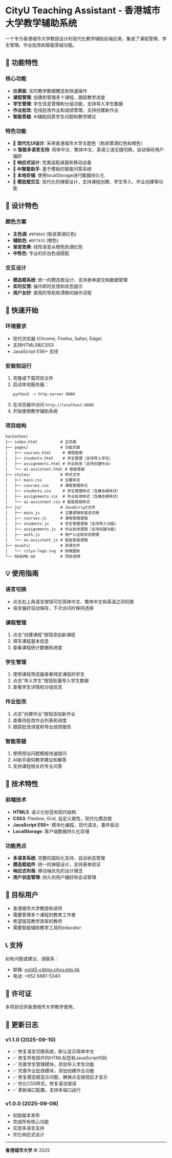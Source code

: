 # CityU Teaching Assistant - 香港城市大学教学辅助系统

一个专为香港城市大学教授设计的现代化教学辅助前端应用，集成了课程管理、学生管理、作业批改和智能答疑功能。

## 🌟 功能特性

### 核心功能
- **仪表板**: 实时教学数据概览和快速操作
- **课程管理**: 创建和管理多个课程，跟踪教学进度
- **学生管理**: 学生信息管理和分组功能，支持导入学生数据
- **作业批改**: 在线批改作业和成绩管理，支持创建新作业
- **智能答疑**: AI辅助回答学生问题和教学建议

### 特色功能
- 🎨 **现代化UI设计**: 采用香港城市大学主题色（勃艮第酒红色和橙色）
- 🌐 **智能多语言支持**: 简体中文、繁体中文、英语三语无缝切换，自动保存用户偏好
- 📱 **响应式设计**: 完美适配桌面和移动设备
- 🤖 **AI智能助手**: 基于模板的智能问答系统
- 💾 **本地存储**: 使用localStorage进行数据持久化
- 🎯 **模态框交互**: 现代化的弹窗设计，支持课程创建、学生导入、作业创建等功能

## 🎨 设计特色

### 颜色方案
- **主色调**: `#9F0D43` (勃艮第酒红色)
- **辅助色**: `#DF7433` (橙色)
- **渐变效果**: 线性渐变从橙色到酒红色
- **中性色**: 专业的灰白色调搭配

### 交互设计
- **模态框系统**: 统一的模态框设计，支持表单提交和数据管理
- **实时反馈**: 操作即时反馈和状态提示
- **用户友好**: 直观的导航和清晰的操作流程

## 🚀 快速开始

### 环境要求
- 现代浏览器 (Chrome, Firefox, Safari, Edge)
- 支持HTML5和CSS3
- JavaScript ES6+ 支持

### 安装和运行
1. 克隆或下载项目文件
2. 启动本地服务器：
   ```bash
   python3 -m http.server 8080
   ```
3. 在浏览器中访问 `http://localhost:8080`
4. 开始使用教学辅助系统

### 项目结构
```
hackathon/
├── index.html          # 主页面
├── pages/              # 功能页面
│   ├── courses.html     # 课程管理
│   ├── students.html    # 学生管理（支持导入学生）
│   ├── assignments.html # 作业批改（支持创建作业）
│   └── ai-assistant.html # 智能答疑
├── styles/             # 样式文件
│   ├── main.css        # 主要样式
│   ├── courses.css     # 课程管理样式
│   ├── students.css     # 学生管理样式（含模态框样式）
│   ├── assignments.css  # 作业批改样式（含模态框样式）
│   └── ai-assistant.css # 智能答疑样式
├── js/                 # JavaScript文件
│   ├── main.js         # 主要逻辑和语言切换
│   ├── courses.js      # 课程管理逻辑
│   ├── students.js     # 学生管理逻辑（支持导入功能）
│   ├── assignments.js  # 作业批改逻辑（支持创建功能）
│   ├── auth.js         # 用户认证和状态管理
│   └── ai-assistant.js # 智能答疑逻辑
├── assets/             # 资源文件
│   └── cityu-logo.svg  # 校徽图标
└── README.md           # 项目说明
```

## 💡 使用指南

### 语言切换
- 点击右上角语言按钮可在简体中文、繁体中文和英语之间切换
- 语言偏好自动保存，下次访问时保持选择

### 课程管理
1. 点击"创建课程"按钮添加新课程
2. 填写课程基本信息
3. 查看课程统计数据和进度

### 学生管理
1. 使用课程筛选器查看特定课程的学生
2. 点击"导入学生"按钮批量导入学生数据
3. 查看学生详情和分组信息

### 作业批改
1. 点击"创建作业"按钮添加新作业
2. 查看待批改作业列表和进度
3. 跟踪批改进度和导出成绩报告

### 智能答疑
1. 使用预设问题模板快速提问
2. AI助手提供教学建议和解答
3. 支持课程相关的专业问答

## 🔧 技术特性

### 前端技术
- **HTML5**: 语义化标签和现代结构
- **CSS3**: Flexbox, Grid, 自定义属性，现代化模态框
- **JavaScript ES6+**: 模块化编程，现代语法，事件驱动
- **LocalStorage**: 客户端数据持久化存储

### 功能亮点
- **多语言系统**: 完整的国际化支持，自动状态管理
- **模态框组件**: 统一的弹窗设计，支持表单验证
- **响应式布局**: 移动端优先的设计理念
- **用户状态管理**: 持久的用户偏好和会话管理

## 🎯 目标用户

- 香港城市大学教授和讲师
- 需要管理多个课程的教育工作者
- 希望提高教学效率的教师
- 需要智能辅助教学工具的educator

## 📞 支持

如有问题或建议，请联系：
- 邮箱: xyli45-c@my.cityu.edu.hk
- 电话: +852 6681-5340

## 📄 许可证

本项目仅供香港城市大学教学使用。

## 🔄 更新日志

### v1.1.0 (2025-09-10)
- ✅ 修复语言切换系统，默认显示简体中文
- ✅ 修复所有损坏的HTML标签和JavaScript代码
- ✅ 完善学生管理模块，添加导入学生功能
- ✅ 完善作业批改模块，添加创建作业功能
- ✅ 修复模态框显示问题，确保点击按钮后才显示
- ✅ 优化CSS样式，修复语法错误
- ✅ 更新端口配置，支持多端口运行

### v1.0.0 (2025-09-08)
- 初始版本发布
- 完成所有核心功能
- 实现多语言支持
- 优化响应式设计

---

**香港城市大学** © 2025